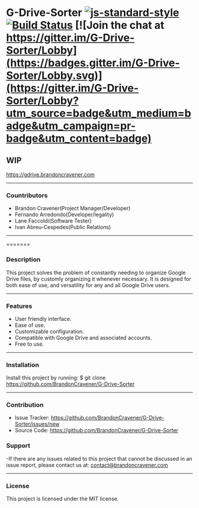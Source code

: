# G-Drive-Sorter [![js-standard-style](https://img.shields.io/badge/code%20style-standard-brightgreen.svg)](http://standardjs.com) [![Build Status](https://travis-ci.org/BrandonCravener/G-Drive-Sorter.svg?branch=develop)](https://travis-ci.org/BrandonCravener/G-Drive-Sorter) [![Join the chat at https://gitter.im/G-Drive-Sorter/Lobby](https://badges.gitter.im/G-Drive-Sorter/Lobby.svg)](https://gitter.im/G-Drive-Sorter/Lobby?utm_source=badge&utm_medium=badge&utm_campaign=pr-badge&utm_content=badge)

## WIP
https://gdrive.brandoncravener.com
   ________
### Countributors
  - Brandon Cravener(Project Manager/Developer)
  - Fernando Arredondo(Developer/legality)
  - Lane Faccoldi(Software Tester)
  - Ivan Abreu-Cespedes(Public Relations)
   ________
=======

### Description
  This project solves the problem of constantly needing to organize Google Drive files, by customly organizing it whenever necessary. It is designed for both ease of use, and versatility for any and all Google Drive users.
   ________
### Features
  - User friendly interface.
  - Ease of use.
  - Customizable configuration.
  - Compatible with Google Drive and associated accounts.
  - Free to use.
   ________
  ### Installation
  Install this project by running:
  $ git clone https://github.com/BrandonCravener/G-Drive-Sorter
   ________
  ### Contribution
  - Issue Tracker: https://github.com/BrandonCravener/G-Drive-Sorter/issues/new
  - Source Code: https://github.com/BrandonCravener/G-Drive-Sorter
  ### Support
  -If there are any issues related to this project that cannot be discussed in an issue report, please contact us at:
    contact@brandoncravener.com
   ________
### License
  This project is licensed under the MIT license.
